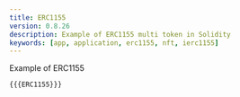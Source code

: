 ```yaml
---
title: ERC1155
version: 0.8.26
description: Example of ERC1155 multi token in Solidity
keywords: [app, application, erc1155, nft, ierc1155]
---
```


Example of ERC1155

```solidity
{{{ERC1155}}}
```
